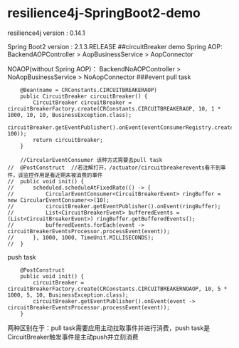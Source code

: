 # resilience4j-SpringBoot2-demo
resilience4j version : 0.14.1

Spring Boot2 version : 2.1.3.RELEASE
##circuitBreaker demo
Spring AOP:
BackendAOPController > AopBusinessService > AopConnector

NOAOP(without Spring AOP)：
BackendNoAOPController > NoAopBusinessService > NoAopConnector
###event
pull task
```
	@Bean(name = CRConstants.CIRCUITBREAKERAOP)
	public CircuitBreaker circuitBreaker() {
		CircuitBreaker circuitBreaker = circuitBreakerFactory.create(CRConstants.CIRCUITBREAKERAOP, 10, 1 * 1000, 10, 10, BusinessException.class);
		circuitBreaker.getEventPublisher().onEvent(eventConsumerRegistry.createEventConsumer(CRConstants.CIRCUITBREAKERAOP, 100));
		return circuitBreaker;
	}
  
  	//CircularEventConsumer 该种方式需要去pull task
//	@PostConstruct  //若注解打开，/actuator/circuitbreakerevents看不到事件，该监控作用是看近期未被消费的事件
//	public void init() {
//		scheduled.scheduleAtFixedRate(() -> {
//			CircularEventConsumer<CircuitBreakerEvent> ringBuffer = new CircularEventConsumer<>(10);
//			circuitBreaker.getEventPublisher().onEvent(ringBuffer);
//			List<CircuitBreakerEvent> bufferedEvents = (List<CircuitBreakerEvent>) ringBuffer.getBufferedEvents();
//			bufferedEvents.forEach(event -> circuitBreakerEventsProcessor.processEvent(event));
//		}, 1000, 1000, TimeUnit.MILLISECONDS); 
//	}
```

push task

```
	@PostConstruct
	public void init() {
		circuitBreaker = circuitBreakerFactory.create(CRConstants.CIRCUITBREAKERNOAOP, 10, 5 * 1000, 5, 10, BusinessException.class);
		circuitBreaker.getEventPublisher().onEvent(event -> circuitBreakerEventsProcessor.processEvent(event));
	}
```
两种区别在于：pull task需要应用主动拉取事件并进行消费，push task是CircuitBreaker触发事件是主动push并立刻消费
